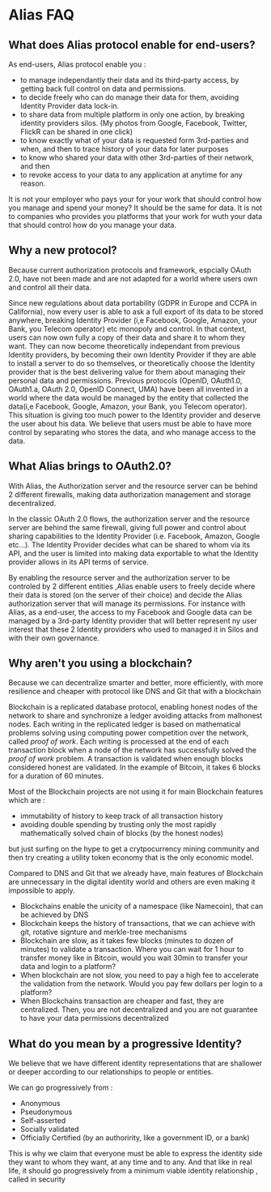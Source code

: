 # Alias FAQ

## What does Alias protocol enable for end-users?

As end-users, Alias protocol enable you :
- to manage independantly their data and its third-party access, by getting back full control on data and permissions.
- to decide freely who can do manage their data for them, avoiding Identity Provider data lock-in.
- to share data from multiple platform in only one action, by breaking identity providers silos.
(My photos from Google, Facebook, Twitter, FlickR can be shared in one click)
- to know exactly what of your data is requested form 3rd-parties and when, and then to trace history of your data for later purposes
- to know who shared your data with other 3rd-parties of their network, and then 
- to revoke access to your data to any application at anytime for any reason.

It is not your employer who pays your for your work that should control how you manage and spend your money? It should be the same for data. It is not to companies who provides you platforms that your work for wuth your data that should control how do you manage your data.

## Why a new protocol?

Because current authorization protocols  and framework, espcially OAuth 2.0, have not been made and are not adapted for
a world where users own and control all their data.

Since new regulations about data portability (GDPR in Europe and CCPA in California), now every user is able to ask
a full export of its data to be stored anywhere, breaking Identity Provider (i,e Facebook, Google, Amazon, your Bank, you Telecom operator) etc monopoly and control. 
In that context, users can now own fully a copy of their data and share it to whom they want. They can now become theoretically independant
from previous Identity providers, by becoming their own Identity Provider if they are able to install a server to do so 
themselves, or theoretically choose the Identity provider that is the best delivering value for them about managing their 
personal data and permissions. Previous protocols (OpenID, OAuth1.0, OAuth1.a, OAuth 2.0, OpenID Connect, UMA) have been all invented 
in a world where the data would be managed by the entity that collected the data(i,e Facebook, Google, Amazon, your Bank, 
you Telecom operator). This situation is giving too much power to the Identity provider and deserve the user about his data.
We believe that users must be able to have more control by separating who stores the data, and who manage access to the data.

## What Alias brings to OAuth2.0?
With Alias, the Authorization server and the resource server can be behind 2 different firewalls, making data authorization  management and storage decentralized.

In the classic OAuth 2.0 flows, the authorization server and the resource server are behind the same firewall, 
giving full power and control about sharing capabilities to the Identity Provider (i.e. Facebook, Amazon, Google etc...). 
The Identity Provider decides what can be shared to whom via its API, and the user is limited into making data exportable 
to what the Identity provider allows in its API terms of service.

By enabling the resource server and the authorization server to be controled by 2 different entities ,Alias enable users to 
freely decide where their data is stored (on the server of their choice) and decide the Alias authorization server that
will manage its permissions. For instance with Alias, as a end-user, the access to my Facebook and Google data can be managed by a 3rd-party Identity provider that will better represent ny user interest that these 2 Identity providers who used to managed it in Silos and with their own governance.

## Why aren't you using a blockchain?

Because we can decentralize smarter and better, more efficiently, with more resilience and cheaper with protocol like DNS and Git that with a blockchain

Blockchain is a replicated database protocol, enabling honest nodes of the network to share and synchronize a ledger avoiding attacks from malhonest nodes. Each writing in the replicated ledger is based on mathematical problems solving using computing power competition over the network, called *proof of work*. Each writing is processed at the end of each transaction block when a node of the network has successfully solved the *proof of work* problem. A transaction is validated when enough blocks considered honest are validated. In the example of Bitcoin, it takes 6 blocks for a duration of 60 minutes.

Most of the Blockchain projects are not using it for main Blockchain features which are : 
- immutability of history to keep track of all transaction history
- avoiding double spending by trusting only the most rapidly mathematically solved chain of blocks (by the honest nodes)

but just surfing on the hype to get a crytpocurrency mining community and then try creating a utility token economy that is the only economic model. 

Compared to DNS and Git that we already have, main features of Blockchain are unnecessary in the digital identity world and others are even making it impossible to apply.

- Blockchains enable the unicity of a namespace (like Namecoin), that can be achieved by DNS
- Blockchain keeps the history of transactions, that we can achieve with git, rotative signture and merkle-tree mechanisms
- Blockchain are slow, as it takes few blocks (minutes to dozen of minutes) to validate a transaction. Where you can wait for 1 hour to transfer money like in Bitcoin, would you wait 30min to transfer your data and login to a platform?
- When blockchain are not slow, you need to pay a high fee to accelerate the validation from the network. Would you pay few dollars per login to a platform?
- When Blockchains transaction are cheaper and fast, they are centralized.  Then, you are not decentralized and you are not guarantee to have your data permissions decentralized


## What do you mean by a progressive Identity? 

We believe that we have different identity representations that are shallower or deeper according to our relationships to people or entities.

We can go progressively from : 
- Anonymous
- Pseudonymous
- Self-asserted
- Socially validated
- Officially Certified (by an authoririty, like a government ID, or a bank)

This is why we claim that everyone must be able to express the identity side they want to whom they want, at any time and to any. And that like in real life, it should go progressively from a minimum viable identity relationship , called in security 
